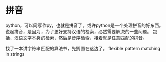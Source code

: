 拼音
====

python，可以简写作py，也就是拼音了，或许python是一个处理拼音的好东西。
说起拼音，是因为，为了更好支持汉语的检索，必然需要解决的一些问题。
包括，汉语文字本身的检索，然后是音序检索，接着就是任意匹配的拼音。

找了一本讲字符串匹配的算法书，先搁置在这边了。
flexible pattern matching in strings
